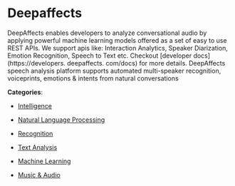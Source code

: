 # Deepaffects


DeepAffects enables developers to analyze conversational audio by applying powerful machine learning models offered as a set of easy to use REST APIs. We support apis like: Interaction Analytics, Speaker Diarization, Emotion Recognition, Speech to Text etc. Checkout [developer docs](https://developers. deepaffects. com/docs) for more details. DeepAffects speech analysis platform supports automated multi-speaker recognition, voiceprints, emotions & intents from natural conversations



**Categories**:

- [Intelligence](https://github.com/apis-list/apis-list#intelligence)

- [Natural Language Processing](https://github.com/apis-list/apis-list#natural-language-processing)

- [Recognition](https://github.com/apis-list/apis-list#recognition)

- [Text Analysis](https://github.com/apis-list/apis-list#text-analysis)

- [Machine Learning](https://github.com/apis-list/apis-list#machine-learning)

- [Music & Audio](https://github.com/apis-list/apis-list#music-and-audio)



